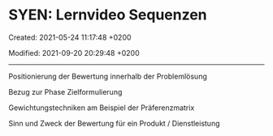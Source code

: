 # SYEN: Lernvideo Sequenzen

Created: 2021-05-24 11:17:48 +0200

Modified: 2021-09-20 20:29:48 +0200

---

Positionierung der Bewertung innerhalb der Problemlösung

Bezug zur Phase Zielformulierung

Gewichtungstechniken am Beispiel der Präferenzmatrix

Sinn und Zweck der Bewertung für ein Produkt / Dienstleistung


